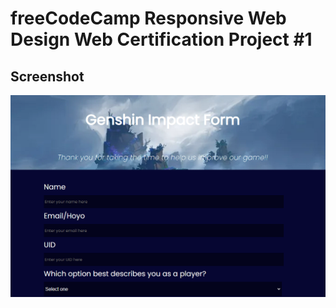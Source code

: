 # freeCodeCamp Responsive Web Design Web Certification Project #1

## Screenshot

![Example Image](./live-view.png)
